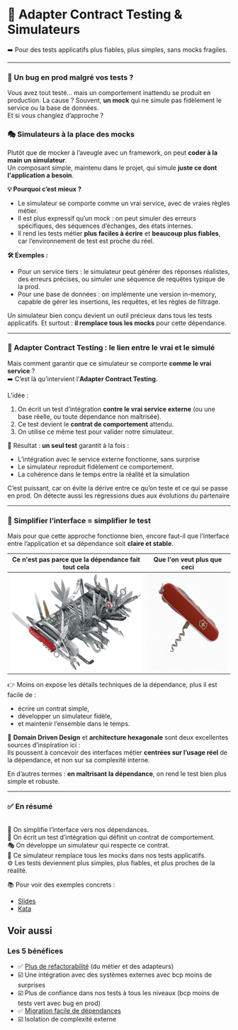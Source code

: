 🧪 Adapter Contract Testing & Simulateurs
====

➡️ Pour des tests applicatifs plus fiables, plus simples, sans mocks fragiles.

----

### 🐛 Un bug en prod malgré vos tests ?

Vous avez tout testé… mais un comportement inattendu se produit en production.
La cause ? Souvent, **un mock** qui ne simule pas fidèlement le service ou la base de données.<br>
Et si vous changiez d’approche ?

### 🎭 Simulateurs à la place des mocks

Plutôt que de mocker à l’aveugle avec un framework, on peut **coder à la main un simulateur**. <br>
Un composant simple, maintenu dans le projet, qui simule **juste ce dont l'application a besoin**.

**💡 Pourquoi c’est mieux ?**

 - Le simulateur se comporte comme un vrai service, avec de vraies règles métier.
 - Il est plus expressif qu’un mock : on peut simuler des erreurs spécifiques, des séquences d’échanges, des états internes.
 - Il rend les tests métier **plus faciles à écrire** et **beaucoup plus fiables**, car l’environnement de test est proche du réel.

**🛠️ Exemples :**

 - Pour un service tiers : le simulateur peut générer des réponses réalistes, des erreurs précises, ou simuler une séquence de requêtes typique de la prod.
 - Pour une base de données : on implémente une version in-memory, capable de gérer les insertions, les requêtes, et les règles de filtrage.

Un simulateur bien conçu devient un outil précieux dans tous les tests applicatifs. Et surtout : **il remplace tous les mocks** pour cette dépendance.

---

### 🔁 Adapter Contract Testing : le lien entre le vrai et le simulé

Mais comment garantir que ce simulateur se comporte **comme le vrai service** ?<br>
➡️ C’est là qu’intervient l’**Adapter Contract Testing**.

L’idée :
 1. On écrit un test d’intégration **contre le vrai service externe** (ou une base réelle, ou toute dépendance non maîtrisée).
 2. Ce test devient le **contrat de comportement** attendu.
 3. On utilise ce même test pour valider notre simulateur.

🎯 Résultat : **un seul test** garantit à la fois :

 - L’intégration avec le service externe fonctionne, sans surprise
 - Le simulateur reproduit fidèlement ce comportement.
 - La cohérence dans le temps entre la réalité et la simulation

C’est puissant, car on évite la dérive entre ce qu’on teste et ce qui se passe en prod. On détecte aussi les régressions dues aux évolutions du partenaire

--- 

### 🧩 Simplifier l’interface = simplifier le test

Mais pour que cette approche fonctionne bien, encore faut-il que l’interface entre l’application et sa dépendance 
soit **claire et stable**.


| Ce n'est pas parce que la dépendance fait tout cela             | Que l'on veut plus que ceci                                   |
|-----------------------------------------------------------------|---------------------------------------------------------------|
| <img src="swiss-knife-complex.png" alt="complex" height="220"/> | <img src="swiss-knife-simple.png" alt="simple" height="220"/> |

👉 Moins on expose les détails techniques de la dépendance, plus il est facile de : 
 - écrire un contrat simple,
 - développer un simulateur fidèle,
 - et maintenir l’ensemble dans le temps.

📐 **Domain Driven Design** et **architecture hexagonale** sont deux excellentes sources d’inspiration ici : <br>
Ils poussent à concevoir des interfaces métier **centrées sur l’usage réel** de la dépendance, et non sur sa complexité interne.

En d’autres termes : **en maîtrisant la dépendance**, on rend le test bien plus simple et robuste.

---

### ✅ En résumé

<br> 🧩 On simplifie l’interface vers nos dépendances.
<br> 🧪 On écrit un test d’intégration qui définit un contrat de comportement.
<br> 🎭 On développe un simulateur qui respecte ce contrat.
<br> 🔁 Ce simulateur remplace tous les mocks dans nos tests applicatifs.
<br> ⚙️ Les tests deviennent plus simples, plus fiables, et plus proches de la réalité.

📚 Pour voir des exemples concrets :
 - [Slides](https://adapter-contract-testing.github.io/presentation)
 - [Kata](https://github.com/adapter-contract-testing/snail-race-kata)

## Voir aussi
### Les 5 bénéfices
 - ✅ [Plus de refactorabilité](./avantage-refactoring-du-domaine.md) (du métier et des adapteurs)
 - ☑️ Une intégration avec des systèmes externes avec bcp moins de surprises
 - ☑️ Plus de confiance dans nos tests à tous les niveaux (bcp moins de tests vert avec bug en prod)
 - ✅ [Migration facile de dépendances](./avantage-migration-des-partenaires.md)
 - ☑️ Isolation de complexité externe


